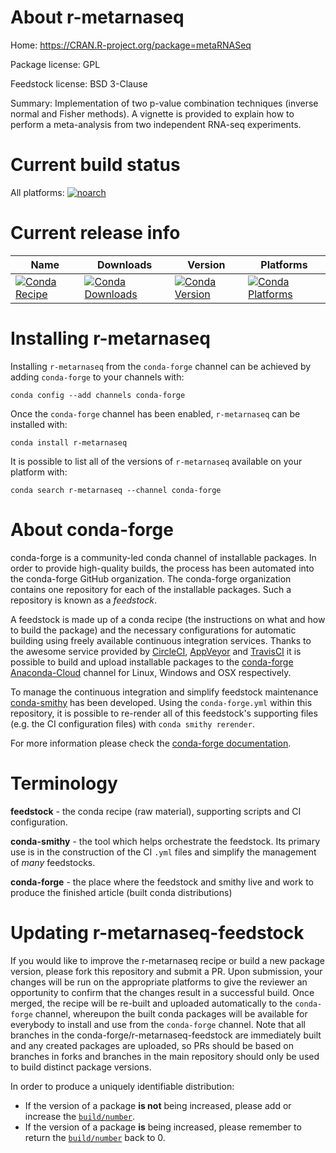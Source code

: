 About r-metarnaseq
==================

Home: https://CRAN.R-project.org/package=metaRNASeq

Package license: GPL

Feedstock license: BSD 3-Clause

Summary: Implementation of two p-value combination techniques (inverse normal and Fisher methods). A vignette is provided to explain how to perform a meta-analysis from two independent RNA-seq experiments.



Current build status
====================

All platforms:
[![noarch](https://img.shields.io/circleci/project/github/conda-forge/r-metarnaseq-feedstock/master.svg?label=noarch)](https://circleci.com/gh/conda-forge/r-metarnaseq-feedstock)

Current release info
====================

| Name | Downloads | Version | Platforms |
| --- | --- | --- | --- |
| [![Conda Recipe](https://img.shields.io/badge/recipe-r--metarnaseq-green.svg)](https://anaconda.org/conda-forge/r-metarnaseq) | [![Conda Downloads](https://img.shields.io/conda/dn/conda-forge/r-metarnaseq.svg)](https://anaconda.org/conda-forge/r-metarnaseq) | [![Conda Version](https://img.shields.io/conda/vn/conda-forge/r-metarnaseq.svg)](https://anaconda.org/conda-forge/r-metarnaseq) | [![Conda Platforms](https://img.shields.io/conda/pn/conda-forge/r-metarnaseq.svg)](https://anaconda.org/conda-forge/r-metarnaseq) |

Installing r-metarnaseq
=======================

Installing `r-metarnaseq` from the `conda-forge` channel can be achieved by adding `conda-forge` to your channels with:

```
conda config --add channels conda-forge
```

Once the `conda-forge` channel has been enabled, `r-metarnaseq` can be installed with:

```
conda install r-metarnaseq
```

It is possible to list all of the versions of `r-metarnaseq` available on your platform with:

```
conda search r-metarnaseq --channel conda-forge
```


About conda-forge
=================

conda-forge is a community-led conda channel of installable packages.
In order to provide high-quality builds, the process has been automated into the
conda-forge GitHub organization. The conda-forge organization contains one repository
for each of the installable packages. Such a repository is known as a *feedstock*.

A feedstock is made up of a conda recipe (the instructions on what and how to build
the package) and the necessary configurations for automatic building using freely
available continuous integration services. Thanks to the awesome service provided by
[CircleCI](https://circleci.com/), [AppVeyor](https://www.appveyor.com/)
and [TravisCI](https://travis-ci.org/) it is possible to build and upload installable
packages to the [conda-forge](https://anaconda.org/conda-forge)
[Anaconda-Cloud](https://anaconda.org/) channel for Linux, Windows and OSX respectively.

To manage the continuous integration and simplify feedstock maintenance
[conda-smithy](https://github.com/conda-forge/conda-smithy) has been developed.
Using the ``conda-forge.yml`` within this repository, it is possible to re-render all of
this feedstock's supporting files (e.g. the CI configuration files) with ``conda smithy rerender``.

For more information please check the [conda-forge documentation](https://conda-forge.org/docs/).

Terminology
===========

**feedstock** - the conda recipe (raw material), supporting scripts and CI configuration.

**conda-smithy** - the tool which helps orchestrate the feedstock.
                   Its primary use is in the construction of the CI ``.yml`` files
                   and simplify the management of *many* feedstocks.

**conda-forge** - the place where the feedstock and smithy live and work to
                  produce the finished article (built conda distributions)


Updating r-metarnaseq-feedstock
===============================

If you would like to improve the r-metarnaseq recipe or build a new
package version, please fork this repository and submit a PR. Upon submission,
your changes will be run on the appropriate platforms to give the reviewer an
opportunity to confirm that the changes result in a successful build. Once
merged, the recipe will be re-built and uploaded automatically to the
`conda-forge` channel, whereupon the built conda packages will be available for
everybody to install and use from the `conda-forge` channel.
Note that all branches in the conda-forge/r-metarnaseq-feedstock are
immediately built and any created packages are uploaded, so PRs should be based
on branches in forks and branches in the main repository should only be used to
build distinct package versions.

In order to produce a uniquely identifiable distribution:
 * If the version of a package **is not** being increased, please add or increase
   the [``build/number``](https://conda.io/docs/user-guide/tasks/build-packages/define-metadata.html#build-number-and-string).
 * If the version of a package **is** being increased, please remember to return
   the [``build/number``](https://conda.io/docs/user-guide/tasks/build-packages/define-metadata.html#build-number-and-string)
   back to 0.

